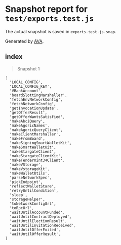 # Snapshot report for `test/exports.test.js`

The actual snapshot is saved in `exports.test.js.snap`.

Generated by [AVA](https://avajs.dev).

## index

> Snapshot 1

    [
      'LOCAL_CONFIG',
      'LOCAL_CONFIG_KEY',
      'VBankAccount',
      'boardSlottingMarshaller',
      'fetchEnvNetworkConfig',
      'fetchNetworkConfig',
      'getInvocationUpdate',
      'getOfferResult',
      'getOfferWantsSatisfied',
      'makeAbciQuery',
      'makeAgoricNames',
      'makeAgoricQueryClient',
      'makeClientMarshaller',
      'makeFromBoard',
      'makeSigningSmartWalletKit',
      'makeSmartWalletKit',
      'makeStargateClient',
      'makeStargateClientKit',
      'makeTendermint34Client',
      'makeVStorage',
      'makeVstorageKit',
      'makeWalletUtils',
      'parseNetworkSpec',
      'pickEndpoint',
      'reflectWalletStore',
      'retryUntilCondition',
      'sleep',
      'storageHelper',
      'toNetworkConfigUrl',
      'toRpcUrl',
      'waitUntilAccountFunded',
      'waitUntilContractDeployed',
      'waitUntilElectionResult',
      'waitUntilInvitationReceived',
      'waitUntilOfferExited',
      'waitUntilOfferResult',
    ]
